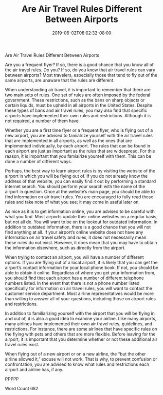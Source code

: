 ﻿---
title: "Are Air Travel Rules Different Between Airports"
date: 2019-06-02T08:02:32-08:00
description: "New Air Travel Rules Tips for Web Success"
featured_image: "/images/New Air Travel Rules.jpg"
tags: ["New Air Travel Rules"]
---

Are Air Travel Rules Different Between Airports

Are you a frequent flyer?  If so, there is a good chance that you know all of the air travel rules.  Do you?  If so, do you know that air travel rules can vary between airports?  Most travelers, especially those that tend to fly out of the same airports, are unaware that the rules are different.  

When understanding air travel, it is important to remember that there are two main sets of rules.  One set of rules are often imposed by the federal government.  These restrictions, such as the bans on sharp objects or certain liquids, must be upheld in all airports in the United States.  Despite these types of bans and air travel rules, you may also find that specific airports have implemented their own rules and restrictions. Although it is not required, a number of them have.  

Whether you are a first time flyer or a frequent flyer, who is flying out of a new airport, you are advised to famialrize yourself with the air travel rules that are implemented in all airports, as well as the ones that are implemented individually, by each airport.  The rules that can be found in each airport are just as important as the rules that are widespread. For this reason, it is important that you famialrize yourself with them. This can be done a number of different ways.

Perhaps, the best way to learn airport rules is by visiting the website of the airport in which you will be flying out of. If you do not already know the address of that website, you can easily find it out by performing a standard internet search. You should perform your search with the name of the airport in question.  Once at the website’s main page, you should be able to find information on air travel rules.  You are encouraged to fully read those rules and take note of what you see; it may come in useful later on.    

As nice as it is to get information online, you are advised to be careful with what you find.  Most airports update their online websites on a regular basis, but not all do.  You will want to be on the lookout for outdated information. In addition to outdated information, there is a good chance that you will not find anything at all.  If your airport’s online website does not have any information on air travel safety and rules, it does not necessarily mean these rules do not exist.  However, it does mean that you may have to obtain the information elsewhere, such as directly from the airport. 

When trying to contact an airport, you will have a number of different options.  If you are flying out of a local airport, it is likely that you can get the airport’s contact information for your local phone book. If not, you should be able to obtain it online.  Regardless of where you get your information from, you should find that each airport has a number of different telephone numbers listed.  In the event that there is not a phone number listed specifically for information on air travel rules, you will want to contact the customer service department.  Most airline representatives would be more than willing to answer all of your questions, including those on airport rules and restrictions.

In addition to familiarizing yourself with the airport that you will be flying in and out of, it is also a good idea to examine your airline.  Like many airports, many airlines have implemented their own air travel rules, guidelines, and restrictions.  For instance, there are some airlines that have specific rules on the flying with pets and others that are more flexible.  Before leaving for the airport, it is important that you determine whether or not these additional air travel rules exist.

When flying out of a new airport or on a new airline, the “but the other airline allowed it,” excuse will not work. That is why, to prevent confusion or confrontation, you are advised to know what rules and restrictions each airport and airline has, if any.

PPPPP

Word Count 682


